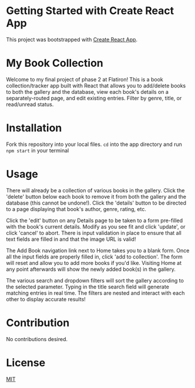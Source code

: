 # Getting Started with Create React App

This project was bootstrapped with [Create React App](https://github.com/facebook/create-react-app).

# My Book Collection

Welcome to my final project of phase 2 at Flatiron! This is a book collection/tracker app built with React that allows you to add/delete books to both the gallery and the database, view each book's details on a separately-routed page, and edit existing entries. Filter by genre, title, or read/unread status.  

# Installation

Fork this repository into your local files. `cd` into the app directory and run `npm start` in your terminal

# Usage

There will already be a collection of various books in the gallery. Click the 'delete' button below each book to remove it from both the gallery and the database (this cannot be undone!). Click the 'details' button to be directed to a page displaying that book's author, genre, rating, etc.

Click the 'edit' button on any Details page to be taken to a form pre-filled with the book's current details. Modify as you see fit and click 'update', or click 'cancel' to abort. There is input validation in place to ensure that all text fields are filled in and that the image URL is valid!

The Add Book navigation link next to Home takes you to a blank form. Once all the input fields are properly filled in, click 'add to collection'. The form will reset and allow you to add more books if you'd like. Visiting Home at any point afterwards will show the newly added book(s) in the gallery.

The various search and dropdown filters will sort the gallery according to the selected parameter. Typing in the title search field will generate matching entries in real time. The filters are nested and interact with each other to display accurate results!

# Contribution

No contributions desired.

# License

[MIT](https://choosealicense.com/licenses/mit/)